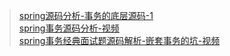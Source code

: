 
> [spring源码分析-事务的底层源码-1](https://blog.csdn.net/java_lyvee/article/details/136762710?spm=1001.2014.3001.5502)  
> [spring事务源码分析-视频](https://www.bilibili.com/video/BV1Rw4m197uX/?spm_id_from=333.999.0.0&vd_source=d039f8798e1b7db3c7fad9ee7b012612)  
> [spring事务经典面试题源码解析-嵌套事务的坑-视频](https://www.bilibili.com/video/BV1qC411b77y/?spm_id_from=333.999.0.0)
